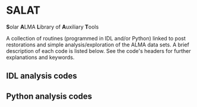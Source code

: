 # SALAT
**S**olar **A**LMA **L**ibrary of **A**uxiliary **T**ools

A collection of routines (programmed in IDL and/or Python) linked to post restorations and simple analysis/exploration of the ALMA data sets. A brief description of each code is listed below. See the code's headers for further explanations and keywords.

## IDL analysis codes


## Python analysis codes

